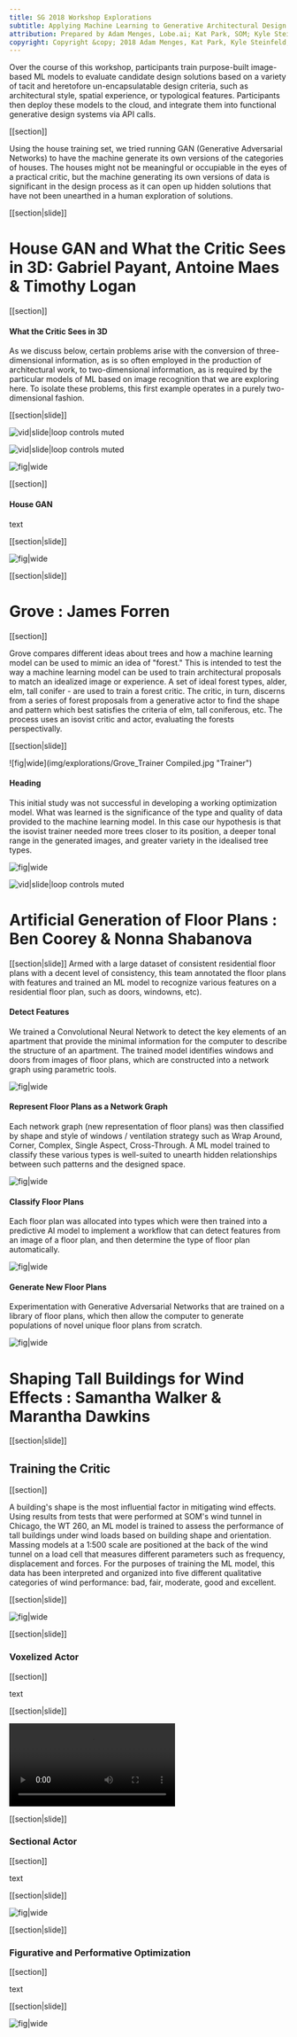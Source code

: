 ```yaml
---
title: SG 2018 Workshop Explorations
subtitle: Applying Machine Learning to Generative Architectural Design
attribution: Prepared by Adam Menges, Lobe.ai; Kat Park, SOM; Kyle Steinfeld, UC Berkeley; Samantha Walker, SOM; List all participants here
copyright: Copyright &copy; 2018 Adam Menges, Kat Park, Kyle Steinfeld, and Samantha Walker, and all participants
---
```


Over the course of this workshop, participants train purpose-built image-based ML models to evaluate candidate design solutions based on a variety of tacit and heretofore un-encapsulatable design criteria, such as architectural style, spatial experience, or typological features. Participants then deploy these models to the cloud, and integrate them into functional generative design systems via API calls.

[[section]]

Using the house training set, we tried running GAN (Generative Adversarial Networks) to have the machine generate its own versions of the categories of houses.  The houses might not be meaningful or occupiable in the eyes of a practical critic, but the machine generating its own versions of data is significant in the design process as it can open up hidden solutions that have not been unearthed in a human exploration of solutions. 

[[section|slide]]

# House GAN and What the Critic Sees in 3D: Gabriel Payant, Antoine Maes & Timothy Logan
<!-------------------- -------------------->

[[section]]

#### What the Critic Sees in 3D

As we discuss below, certain problems arise with the conversion of three-dimensional information, as is so often employed in the production of architectural work, to two-dimensional information, as is required by the particular models of ML based on image recognition that we are exploring here. To isolate these problems, this first example operates in a purely two-dimensional fashion.

[[section|slide]]

![vid|slide|loop controls muted](https://berkeley.box.com/shared/static/6ulwochbi1m0f1576s71wqefdc2ox0ey.gif "Transforming 2D to 3D")

![vid|slide|loop controls muted](https://berkeley.box.com/shared/static/uwhgkg9y468tykpsjctw2hrqe1unuw4g.gif "Transforming 2D to 3D via Voxel")

![fig|wide](img/explorations/Images_trainer.jpg "Representing what the critic sees in 3D")

[[section]]

#### House GAN
text

[[section|slide]]

![fig|wide](img/explorations/Images_Gan.jpg "House GAN")

[[section|slide]]
# Grove : James Forren
<!-------------------- -------------------->
[[section]]

Grove compares different ideas about trees and how a machine learning model can be used to mimic an idea of "forest."  This is intended to test the way a machine learning model can be used to train architectural proposals to match an idealized image or experience.  A set of ideal forest types, alder, elm, tall conifer - are used to train a forest critic.  The critic, in turn, discerns from a series of forest proposals from a generative actor to find the shape and pattern which best satisfies the criteria of elm, tall coniferous, etc.  The process uses an isovist critic and actor, evaluating the forests perspectivally. 

[[section|slide]]

![fig|wide](img/explorations/Grove_Trainer Compiled.jpg "Trainer")


#### Heading

 This initial study was not successful in developing a working optimization model.  What was learned is the significance of the type and quality of data provided to the machine learning model.  In this case our hypothesis is that the isovist trainer needed more trees closer to its position, a deeper tonal range in the generated images, and greater variety in the idealised tree types.
 
 ![fig|wide](img/explorations/Grove-01_Isovist.gif "Isovist")

 ![vid|slide|loop controls muted](https://berkeley.box.com/shared/static/xt32pn8zhjg0azdwomsaec6vf2ij0di4.gif "")

# Artificial Generation of Floor Plans : Ben Coorey & Nonna Shabanova
<!-------------------- -------------------->
[[section|slide]]
Armed with a large dataset of consistent residential floor plans with a decent level of consistency, this team annotated the floor plans with features and trained an ML model to recognize various features on a residential floor plan, such as doors, windowns, etc).   


#### Detect Features

We trained a Convolutional Neural Network to detect the key elements of an apartment that provide the minimal information for the computer to describe the structure of an apartment. The trained model identifies windows and doors from images of floor plans, which are constructed into a network graph using parametric tools.

![fig|wide](img/explorations/01_FP_Detection.png "plans")


#### Represent Floor Plans as a Network Graph

 Each network graph (new representation of floor plans) was then classified by shape and style of windows / ventilation strategy such as Wrap Around, Corner, Complex, Single Aspect, Cross-Through. A ML model trained to classify these various types is well-suited to unearth hidden relationships between such patterns and the designed space.

![fig|wide](img/explorations/04_floorplan_images.PNG "network graphs")


#### Classify Floor Plans
Each floor plan was allocated into types which were then trained into a predictive AI model to implement a workflow that can detect features from an image of a floor plan, and then determine the type of floor plan automatically.

![fig|wide](img/explorations/02_FP_Classification.png "classification")


#### Generate New Floor Plans
Experimentation with Generative Adversarial Networks that are trained on a library of floor plans, which then allow the computer to generate populations of novel unique floor plans from scratch.

![fig|wide](img/explorations/03_FP_Generation.png "new floor plans generated by GAN")


# Shaping Tall Buildings for Wind Effects : Samantha Walker & Marantha Dawkins
<!-------------------- -------------------->
[[section|slide]]

## Training the Critic

[[section]]

A building's shape is the most influential factor in mitigating wind effects. Using results from tests that were performed at SOM's wind tunnel in Chicago, the WT 260, an ML model is trained to assess the performance of tall buildings under wind loads based on building shape and orientation. Massing models at a 1:500 scale are positioned at the back of the wind tunnel on a load cell that measures different parameters such as frequency, displacement and forces. For the purposes of training the ML model, this data has been interpreted and organized into five different qualitative categories of wind performance: bad, fair, moderate, good and excellent. 

[[section|slide]]

![fig|wide](img/explorations/SOM-slice.jpg "Training set")

[[section|slide]]

### Voxelized Actor

[[section]]

text

[[section|slide]]

![vid|slide|loop controls muted](https://berkeley.box.com/shared/static/jxeedyh0xpi2ver4udgvnw7z98a9to8p.mp4 "Voxelized mass - excellent shape for wind effects")

[[section|slide]]

### Sectional Actor

[[section]]

text

[[section|slide]]

![fig|wide](img/explorations/sectionalVariation2.gif "Sectional mass - excellent shape for wind effects")

[[section|slide]]

### Figurative and Performative Optimization

[[section]]

text

[[section|slide]]

![fig|wide](img/explorations/fishTraining-2.gif "Sectional mass - optimization for wind effects and fish resemblanceSectional mass - excellent shape for wind effects")

